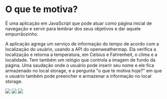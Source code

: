 <h1>O que te motiva?</h1>
É uma aplicação em JavaScript que pode atuar como página inicial de navegação e servir para lembrar dos seus objetivos e dar aquele empurrãozinho.

A aplicação agrega um serviço de informação do tempo de acordo com a localização do usuário, usando a API do openweathermap. Ela verifica a localização e retorna a temperatura, em Celsius e Fahrenheit, o clima e a localidade. Tem também um relógio que controla a imagem de fundo da página. Uma saudação onde o usuário pode inserir seu nome e ele fica armazenado no local storage, e a pergunta "o que te motiva hoje?" em que o usuário também pode preencher e armazenar a informação no local storage.

<img src="dia.png">
<img src="tarde.png">
<img src="noite.png">

